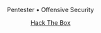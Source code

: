 <p align="center">
Pentester • Offensive Security</a>
</p>
<p align="center">
  <a href="https://app.hackthebox.com/profile/1184809" target="_blank">Hack The Box</a>
</p>
